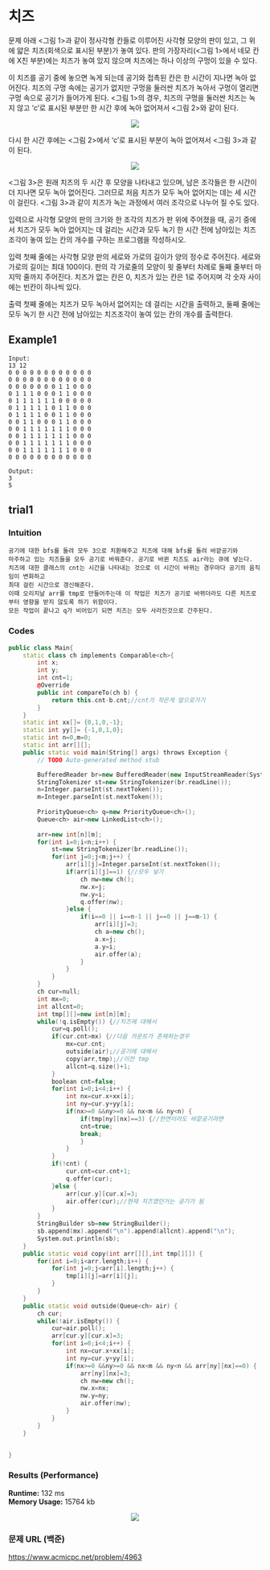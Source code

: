 # 치즈

문제
아래 <그림 1>과 같이 정사각형 칸들로 이루어진 사각형 모양의 판이 있고, 그 위에 얇은 치즈(회색으로 표시된 부분)가 놓여 있다. 판의 가장자리(<그림 1>에서 네모 칸에 X친 부분)에는 치즈가 놓여 있지 않으며 치즈에는 하나 이상의 구멍이 있을 수 있다.

이 치즈를 공기 중에 놓으면 녹게 되는데 공기와 접촉된 칸은 한 시간이 지나면 녹아 없어진다. 치즈의 구멍 속에는 공기가 없지만 구멍을 둘러싼 치즈가 녹아서 구멍이 열리면 구멍 속으로 공기가 들어가게 된다. <그림 1>의 경우, 치즈의 구멍을 둘러싼 치즈는 녹지 않고 ‘c’로 표시된 부분만 한 시간 후에 녹아 없어져서 <그림 2>와 같이 된다.  

<p align="center"> 
<img src="./capture2.JPG">
</p>

다시 한 시간 후에는 <그림 2>에서 ‘c’로 표시된 부분이 녹아 없어져서 <그림 3>과 같이 된다.

<p align="center"> 
<img src="./capture3.JPG">
</p>

<그림 3>은 원래 치즈의 두 시간 후 모양을 나타내고 있으며, 남은 조각들은 한 시간이 더 지나면 모두 녹아 없어진다. 그러므로 처음 치즈가 모두 녹아 없어지는 데는 세 시간이 걸린다. <그림 3>과 같이 치즈가 녹는 과정에서 여러 조각으로 나누어 질 수도 있다.

입력으로 사각형 모양의 판의 크기와 한 조각의 치즈가 판 위에 주어졌을 때, 공기 중에서 치즈가 모두 녹아 없어지는 데 걸리는 시간과 모두 녹기 한 시간 전에 남아있는 치즈조각이 놓여 있는 칸의 개수를 구하는 프로그램을 작성하시오.

입력
첫째 줄에는 사각형 모양 판의 세로와 가로의 길이가 양의 정수로 주어진다. 세로와 가로의 길이는 최대 100이다. 판의 각 가로줄의 모양이 윗 줄부터 차례로 둘째 줄부터 마지막 줄까지 주어진다. 치즈가 없는 칸은 0, 치즈가 있는 칸은 1로 주어지며 각 숫자 사이에는 빈칸이 하나씩 있다.

출력
첫째 줄에는 치즈가 모두 녹아서 없어지는 데 걸리는 시간을 출력하고, 둘째 줄에는 모두 녹기 한 시간 전에 남아있는 치즈조각이 놓여 있는 칸의 개수를 출력한다.


## Example1

```
Input: 
13 12
0 0 0 0 0 0 0 0 0 0 0 0
0 0 0 0 0 0 0 0 0 0 0 0
0 0 0 0 0 0 0 1 1 0 0 0
0 1 1 1 0 0 0 1 1 0 0 0
0 1 1 1 1 1 1 0 0 0 0 0
0 1 1 1 1 1 0 1 1 0 0 0
0 1 1 1 1 0 0 1 1 0 0 0
0 0 1 1 0 0 0 1 1 0 0 0
0 0 1 1 1 1 1 1 1 0 0 0
0 0 1 1 1 1 1 1 1 0 0 0
0 0 1 1 1 1 1 1 1 0 0 0
0 0 1 1 1 1 1 1 1 0 0 0
0 0 0 0 0 0 0 0 0 0 0 0

Output: 
3
5
```

## trial1
### Intuition
```
공기에 대한 bfs를 돌려 모두 3으로 치환해주고 치즈에 대해 bfs를 돌려 바깥공기와
마주하고 있는 치즈들을 모두 공기로 바꿔준다. 공기로 바뀐 치즈도 air라는 큐에 넣는다.
치즈에 대한 클래스의 cnt는 시간을 나타내는 것으로 이 시간이 바뀌는 경우마다 공기의 움직임이 변화하고
최대 걸린 시간으로 갱신해준다. 
이때 오리지날 arr를 tmp로 만들어주는데 이 작업은 치즈가 공기로 바뀌더라도 다른 치즈로부터 영향을 받지 않도록 하기 위함이다.
모든 작업이 끝나고 q가 비어있기 되면 치즈는 모두 사라진것으로 간주된다.
```
### Codes  
```cpp
public class Main{
    static class ch implements Comparable<ch>{
        int x;
        int y;
        int cnt=1;
        @Override
        public int compareTo(ch b) {
            return this.cnt-b.cnt;//cnt가 작은게 앞으로가기
        }
    }
    static int xx[]= {0,1,0,-1};
    static int yy[]= {-1,0,1,0};
    static int n=0,m=0;
    static int arr[][];
    public static void main(String[] args) throws Exception {
        // TODO Auto-generated method stub

        BufferedReader br=new BufferedReader(new InputStreamReader(System.in));
        StringTokenizer st=new StringTokenizer(br.readLine());
        n=Integer.parseInt(st.nextToken());
        m=Integer.parseInt(st.nextToken());
        
        PriorityQueue<ch> q=new PriorityQueue<ch>();
        Queue<ch> air=new LinkedList<ch>();
        
        arr=new int[n][m];
        for(int i=0;i<n;i++) {
            st=new StringTokenizer(br.readLine());
            for(int j=0;j<m;j++) {
                arr[i][j]=Integer.parseInt(st.nextToken());
                if(arr[i][j]==1) {//모두 넣기
                    ch nw=new ch();
                    nw.x=j;
                    nw.y=i;
                    q.offer(nw);
                }else {
                    if(i==0 || i==n-1 || j==0 || j==m-1) {
                        arr[i][j]=3;
                        ch a=new ch();
                        a.x=j;
                        a.y=i;
                        air.offer(a);
                    }
                }
            }
        }
        ch cur=null;
        int mx=0;
        int allcnt=0;
        int tmp[][]=new int[n][m];
        while(!q.isEmpty()) {//치즈에 대해서
            cur=q.poll();
            if(cur.cnt>mx) {//다음 카운트가 존재하는경우
                mx=cur.cnt;
                outside(air);//공기에 대해서
                copy(arr,tmp);//이전 tmp
                allcnt=q.size()+1;
            }
            boolean cnt=false;
            for(int i=0;i<4;i++) {
                int nx=cur.x+xx[i];
                int ny=cur.y+yy[i];
                if(nx>=0 &&ny>=0 && nx<m && ny<n) {
                    if(tmp[ny][nx]==3) {//한면이라도 바깥공기라면
                    cnt=true;
                    break;
                    }
                }
            }
            if(!cnt) {
                cur.cnt=cur.cnt+1;
                q.offer(cur);
            }else {
                arr[cur.y][cur.x]=3;
                air.offer(cur);//현재 치즈였던거는 공기가 됨
            }
        }
        StringBuilder sb=new StringBuilder();
        sb.append(mx).append("\n").append(allcnt).append("\n");
        System.out.println(sb);
    }
    public static void copy(int arr[][],int tmp[][]) {
        for(int i=0;i<arr.length;i++) {
            for(int j=0;j<arr[i].length;j++) {
                tmp[i][j]=arr[i][j];
            }
        }
    }
    public static void outside(Queue<ch> air) {
        ch cur;
        while(!air.isEmpty()) {
            cur=air.poll();
            arr[cur.y][cur.x]=3;
            for(int i=0;i<4;i++) {
                int nx=cur.x+xx[i];
                int ny=cur.y+yy[i];
                if(nx>=0 &&ny>=0 && nx<m && ny<n && arr[ny][nx]==0) {
                    arr[ny][nx]=3;
                    ch nw=new ch();
                    nw.x=nx;
                    nw.y=ny;
                    air.offer(nw);
                }
            }
        }
    }


}

```

### Results (Performance)  
**Runtime:** 132 ms   
**Memory Usage:**   15764 kb    

<p align="center"> 
<img src="./capture.JPG">
</p>


### 문제 URL (백준)  
https://www.acmicpc.net/problem/4963
